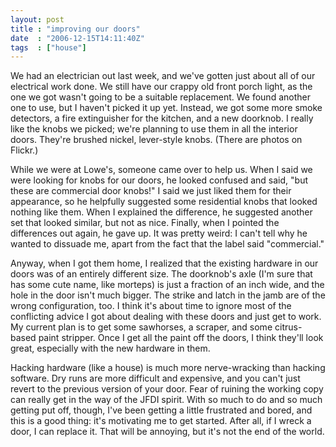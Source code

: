 ```yaml
---
layout: post
title : "improving our doors"
date  : "2006-12-15T14:11:40Z"
tags  : ["house"]
---
```

We had an electrician out last week, and we've gotten just about all of our electrical work done.  We still have our crappy old front porch light, as the one we got wasn't going to be a suitable replacement.  We found another one to use, but I haven't picked it up yet.  Instead, we got some more smoke detectors, a fire extinguisher for the kitchen, and a new doorknob.  I really like the knobs we picked; we're planning to use them in all the interior doors. They're brushed nickel, lever-style knobs.  (There are photos on Flickr.)

While we were at Lowe's, someone came over to help us.  When I said we were looking for knobs for our doors, he looked confused and said, "but these are commercial door knobs!"  I said we just liked them for their appearance, so he helpfully suggested some residential knobs that looked nothing like them.  When I explained the difference, he suggested another set that looked similar, but not as nice.  Finally, when I pointed the differences out again, he gave up. It was pretty weird: I can't tell why he wanted to dissuade me, apart from the fact that the label said "commercial."

Anyway, when I got them home, I realized that the existing hardware in our doors was of an entirely different size.  The doorknob's axle (I'm sure that has some cute name, like morteps) is just a fraction of an inch wide, and the hole in the door isn't much bigger.  The strike and latch in the jamb are of the wrong configuration, too.  I think it's about time to ignore most of the conflicting advice I got about dealing with these doors and just get to work. My current plan is to get some sawhorses, a scraper, and some citrus-based paint stripper.  Once I get all the paint off the doors, I think they'll look great, especially with the new hardware in them.

Hacking hardware (like a house) is much more nerve-wracking than hacking software.  Dry runs are more difficult and expensive, and you can't just revert to the previous version of your door.  Fear of ruining the working copy can really get in the way of the JFDI spirit.  With so much to do and so much getting put off, though, I've been getting a little frustrated and bored, and this is a good thing: it's motivating me to get started.  After all, if I wreck a door, I can replace it.  That will be annoying, but it's not the end of the world. 
